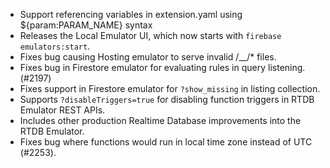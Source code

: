 - Support referencing variables in extension.yaml using ${param:PARAM_NAME} syntax
- Releases the Local Emulator UI, which now starts with `firebase emulators:start`.
- Fixes bug causing Hosting emulator to serve invalid /\_\_/\* files.
- Fixes bug in Firestore emulator for evaluating rules in query listening. (#2197)
- Fixes support in Firestore emulator for `?show_missing` in listing collection.
- Supports `?disableTriggers=true` for disabling function triggers in RTDB Emulator REST APIs.
- Includes other production Realtime Database improvements into the RTDB Emulator.
- Fixes bug where functions would run in local time zone instead of UTC (#2253).